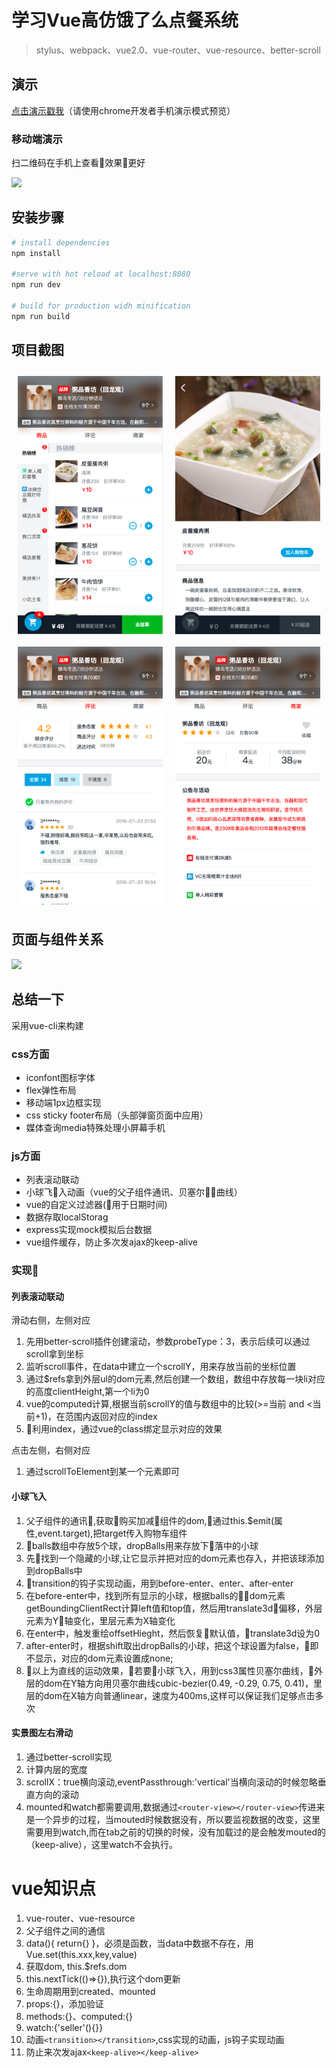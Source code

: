 # 学习Vue高仿饿了么点餐系统

> stylus、webpack、vue2.0、vue-router、vue-resource、better-scroll

## 演示

<a href="" target="_blank">点击演示戳我</a>（请使用chrome开发者手机演示模式预览）

### 移动端演示

扫二维码在手机上查看效果更好

<img src="./mdPic/QRCode.jpg">

## 安装步骤

```bash
# install dependencies
npm install

#serve with hot reload at localhost:8080
npm run dev

# build for production widh minification
npm run build
```
## 项目截图

<div style="font-size:0">
    <img src="./mdPic/1.png" style="display:inline-block;width:50%;padding:10px;box-sizing:border-box;">
    <img src="./mdPic/2.png" style="display:inline-block;width:50%;padding:10px;box-sizing:border-box;">
    <img src="./mdPic/3.png" style="display:inline-block;width:50%;padding:10px;box-sizing:border-box;">
    <img src="./mdPic/4.png" style="display:inline-block;width:50%;padding:10px;box-sizing:border-box;">
</div>

## 页面与组件关系

<img src="./mdPic/xmind.png">


## 总结一下

采用vue-cli来构建

### css方面
- iconfont图标字体
- flex弹性布局
- 移动端1px边框实现
- css sticky footer布局（头部弹窗页面中应用）
- 媒体查询media特殊处理小屏幕手机

### js方面

- 列表滚动联动
- 小球飞入动画（vue的父子组件通讯、贝塞尔曲线）
- vue的自定义过滤器(用于日期时间)
- 数据存取localStorag
- express实现mock模拟后台数据
- vue组件缓存，防止多次发ajax的keep-alive

### 实现

#### 列表滚动联动

滑动右侧，左侧对应

1. 先用better-scroll插件创建滚动，参数probeType：3，表示后续可以通过scroll拿到坐标
2. 监听scroll事件，在data中建立一个scrollY，用来存放当前的坐标位置
3. 通过$refs拿到外层ul的dom元素,然后创建一个数组，数组中存放每一块li对应的高度clientHeight,第一个li为0
4. vue的computed计算,根据当前scrollY的值与数组中的比较(>=当前 and <当前+1)，在范围内返回对应的index
5. 利用index，通过vue的class绑定显示对应的效果

点击左侧，右侧对应

1. 通过scrollToElement到某一个元素即可

#### 小球飞入

1. 父子组件的通讯,获取购买加减组件的dom,通过this.$emit(属性,event.target),把target传入购物车组件
2. balls数组中存放5个球，dropBalls用来存放下落中的小球
3. 先找到一个隐藏的小球,让它显示并把对应的dom元素也存入，并把该球添加到dropBalls中
3. transition的钩子实现动画，用到before-enter、enter、after-enter
4. 在before-enter中，找到所有显示的小球，根据balls的dom元素getBoundingClientRect计算left值和top值，然后用translate3d偏移，外层元素为Y轴变化，里层元素为X轴变化
5. 在enter中，触发重绘offsetHieght，然后恢复默认值，translate3d设为0
6. after-enter时，根据shift取出dropBalls的小球，把这个球设置为false，即不显示，对应的dom元素设置成none;
7. 以上为直线的运动效果，若要小球飞入，用到css3属性贝塞尔曲线，外层的dom在Y轴方向用<a src="http://cubic-bezier.com/#0,0,1,1" traget="_blank">贝塞尔曲线</a>cubic-bezier(0.49, -0.29, 0.75, 0.41)，里层的dom在X轴方向普通linear，速度为400ms,这样可以保证我们足够点击多次

#### 实景图左右滑动
1. 通过better-scroll实现
2. 计算内层的宽度
3. scrollX：true横向滚动,eventPassthrough:'vertical'当横向滚动的时候忽略垂直方向的滚动
4. mounted和watch都需要调用,数据通过`<router-view></router-view>`传进来是一个异步的过程，当mouted时候数据没有，所以要监视数据的改变，这里需要用到watch,而在tab之前的切换的时候，没有加载过的是会触发mouted的（keep-alive），这里watch不会执行。

# vue知识点
1. vue-router、vue-resource
2. 父子组件之间的通信
3. data(){ return{} }，必须是函数，当data中数据不存在，用Vue.set(this.xxx,key,value)
4. 获取dom, this.$refs.dom
5. this.nextTick(()=>{}),执行这个dom更新
4. 生命周期用到created、mounted
5. props:{}，添加验证
7. methods:{}、computed:{}
8. watch:{'seller'(){}}
9. 动画`<transition></transition>`,css实现的动画，js钩子实现动画
10. 防止来次发ajax`<keep-alive></keep-alive>`


